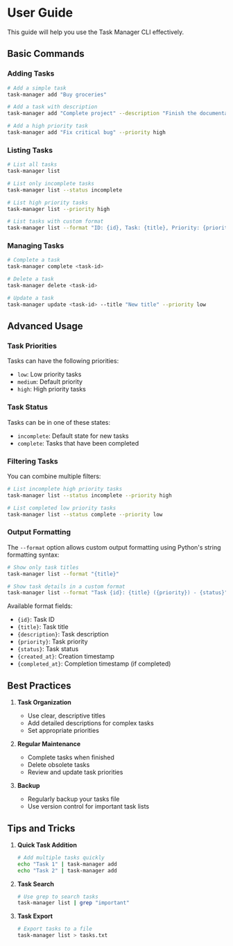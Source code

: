 # User Guide

This guide will help you use the Task Manager CLI effectively.

## Basic Commands

### Adding Tasks

```bash
# Add a simple task
task-manager add "Buy groceries"

# Add a task with description
task-manager add "Complete project" --description "Finish the documentation and tests"

# Add a high priority task
task-manager add "Fix critical bug" --priority high
```

### Listing Tasks

```bash
# List all tasks
task-manager list

# List only incomplete tasks
task-manager list --status incomplete

# List high priority tasks
task-manager list --priority high

# List tasks with custom format
task-manager list --format "ID: {id}, Task: {title}, Priority: {priority}"
```

### Managing Tasks

```bash
# Complete a task
task-manager complete <task-id>

# Delete a task
task-manager delete <task-id>

# Update a task
task-manager update <task-id> --title "New title" --priority low
```

## Advanced Usage

### Task Priorities

Tasks can have the following priorities:
- `low`: Low priority tasks
- `medium`: Default priority
- `high`: High priority tasks

### Task Status

Tasks can be in one of these states:
- `incomplete`: Default state for new tasks
- `complete`: Tasks that have been completed

### Filtering Tasks

You can combine multiple filters:

```bash
# List incomplete high priority tasks
task-manager list --status incomplete --priority high

# List completed low priority tasks
task-manager list --status complete --priority low
```

### Output Formatting

The `--format` option allows custom output formatting using Python's string formatting syntax:

```bash
# Show only task titles
task-manager list --format "{title}"

# Show task details in a custom format
task-manager list --format "Task {id}: {title} ({priority}) - {status}"
```

Available format fields:
- `{id}`: Task ID
- `{title}`: Task title
- `{description}`: Task description
- `{priority}`: Task priority
- `{status}`: Task status
- `{created_at}`: Creation timestamp
- `{completed_at}`: Completion timestamp (if completed)

## Best Practices

1. **Task Organization**
   - Use clear, descriptive titles
   - Add detailed descriptions for complex tasks
   - Set appropriate priorities

2. **Regular Maintenance**
   - Complete tasks when finished
   - Delete obsolete tasks
   - Review and update task priorities

3. **Backup**
   - Regularly backup your tasks file
   - Use version control for important task lists

## Tips and Tricks

1. **Quick Task Addition**
   ```bash
   # Add multiple tasks quickly
   echo "Task 1" | task-manager add
   echo "Task 2" | task-manager add
   ```

2. **Task Search**
   ```bash
   # Use grep to search tasks
   task-manager list | grep "important"
   ```

3. **Task Export**
   ```bash
   # Export tasks to a file
   task-manager list > tasks.txt
   ``` 